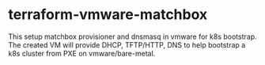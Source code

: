 # terraform-vmware-matchbox
This setup matchbox provisioner and dnsmasq in vmware for k8s bootstrap. The created VM will provide DHCP, TFTP/HTTP, DNS to help bootstrap a k8s cluster from PXE on vmware/bare-metal.
